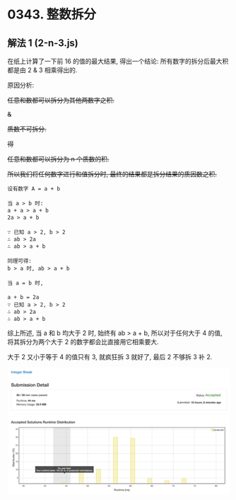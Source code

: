 # 0343. 整数拆分

## 解法 1 (2-n-3.js)

在纸上计算了一下前 16 的值的最大结果, 得出一个结论: 所有数字的拆分后最大积都是由 2 & 3 相乘得出的.

原因分析:

~~任意和数都可以拆分为其他两数字之积.~~

~~&~~

~~质数不可拆分.~~

~~得~~

~~任意和数都可以拆分为 n 个质数的积.~~

~~所以我们将任何数字进行和值拆分时, 最终的结果都是拆分结果的质因数之积.~~

```
设有数字 A = a + b

当 a > b 时:
a + a > a + b
2a > a + b

∵ 已知 a > 2, b > 2
∴ ab > 2a
∴ ab > a + b
  
同理可得:
b > a 时, ab > a + b

当 a = b 时,

a + b = 2a
∵ 已知 a > 2, b > 2
∴ ab > 2a
∴ ab > a + b
```

综上所述, 当 a 和 b 均大于 2 时, 始终有 ab > a + b, 所以对于任何大于 4 的值, 将其拆分为两个大于 2 的数字都会比直接用它相乘要大.

大于 2 又小于等于 4 的值只有 3, 就疯狂拆 3 就好了, 最后 2 不够拆 3 补 2.

![成绩](assets/2-n-3.png)

